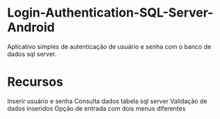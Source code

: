 # Login-Authentication-SQL-Server-Android
Aplicativo simples de autenticação de usuário e senha com o banco de dados sql server.

# Recursos 

Inserir usuário e senha 
Consulta dados tabela sql server 
Validação de dados inseridos 
Opção de entrada com dois menus diferentes
